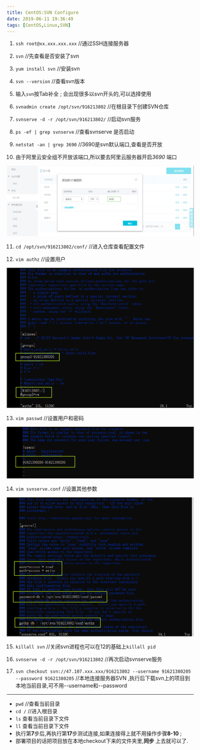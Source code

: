 ```yaml
---
title: CentOS:SVN Configure
date: 2019-06-11 19:36:49
tags: [CentOS,Linux,SVN]
---
```


 1. `ssh root@xx.xxx.xxx.xxx`   //通过SSH连接服务器

 2. `svn`                      //先查看是否安装了svn

 3. `yum install svn`         //安装svn

 4. `svn --version`          //查看svn版本

 5. 输入`svn`按Tab补全  ; 会出现很多以svn开头的,可以选择使用

 6. `svnadmin create /opt/svn/916213802`      //在根目录下创建SVN仓库

 7. `svnserve -d -r /opt/svn/916213802/`   //启动svn服务

 8. `ps -ef | grep svnserve`   //查看svnserve 是否启动

 <!-- more -->
 9. `netstat -an | grep 3690`   //3690是svn默认端口,查看是否开放

 10. 由于阿里云安全组不开放该端口,所以要去阿里云服务器开启*3690* 端口 

  ![](/images/CentOSSVNConfigure/01.png)

 11. `cd /opt/svn/916213802/conf/`  //进入仓库查看配置文件        

 12. `vim authz`   //设置用户

 ![](/images/CentOSSVNConfigure/02.png)

 13. `vim passwd`  //设置用户和密码

 ![](/images/CentOSSVNConfigure/03.png)

 14. `vim svnserve.conf`  //设置其他参数

 ![](/images/CentOSSVNConfigure/04.png)

 15. `killall svn`   //关闭svn进程也可以在12的基础上`killall pid`

 16. `svnserve -d -r /opt/svn/916213802`  //再次启动svnserve服务
 
 17. `svn checkout svn://47.107.xxx.xxx/916213802 --username 91621380205 --password 91621380205` 
    //本地连接服务器SVN ,执行后下载svn上的项目到本地当前目录,可不用--username和--password
    
---
 * `pwd`   //查看当前目录
 * `cd /`  //进入根目录
 * `ls` 查看当前目录下文件
 * `ll` 查看当前目录下文件
 * 执行第**7**步后,再执行第**17**步测试连接,如果连接得上就不用操作步骤**8-10** ;
 * 部署项目的话把项目放在本地checkout下来的文件夹里,**同步** 上去就可以了.
 
 
